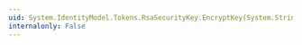 ```yaml
---
uid: System.IdentityModel.Tokens.RsaSecurityKey.EncryptKey(System.String,System.Byte[])
internalonly: False
---
```

